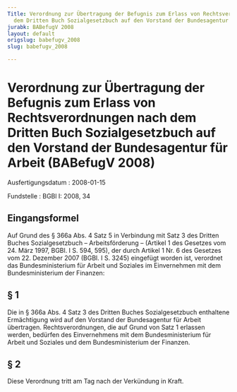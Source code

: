 ```yaml
---
Title: Verordnung zur Übertragung der Befugnis zum Erlass von Rechtsverordnungen nach
  dem Dritten Buch Sozialgesetzbuch auf den Vorstand der Bundesagentur für Arbeit
jurabk: BABefugV 2008
layout: default
origslug: babefugv_2008
slug: babefugv_2008

---
```


# Verordnung zur Übertragung der Befugnis zum Erlass von Rechtsverordnungen nach dem Dritten Buch Sozialgesetzbuch auf den Vorstand der Bundesagentur für Arbeit (BABefugV 2008)

Ausfertigungsdatum
:   2008-01-15

Fundstelle
:   BGBl I: 2008, 34


## Eingangsformel

Auf Grund des § 366a Abs. 4 Satz 5 in Verbindung mit Satz 3 des Dritten Buches Sozialgesetzbuch – Arbeitsförderung – (Artikel 1 des Gesetzes vom 24. März 1997, BGBl. I S. 594, 595), der durch Artikel 1 Nr. 6 des Gesetzes vom 22. Dezember 2007 (BGBl. I S. 3245) eingefügt worden ist, verordnet das Bundesministerium für Arbeit und Soziales im Einvernehmen mit dem Bundesministerium der Finanzen:


## § 1

Die in § 366a Abs. 4 Satz 3 des Dritten Buches Sozialgesetzbuch enthaltene Ermächtigung wird auf den Vorstand der Bundesagentur für Arbeit übertragen. Rechtsverordnungen, die auf Grund von Satz 1 erlassen werden, bedürfen des Einvernehmens mit dem Bundesministerium für Arbeit und Soziales und dem Bundesministerium der Finanzen.


## § 2

Diese Verordnung tritt am Tag nach der Verkündung in Kraft.

